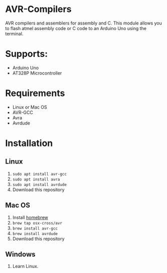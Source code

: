 # AVR-Compilers
AVR compilers and assemblers for assembly and C. This module allows you to flash atmel assembly code or C code to an Arduino Uno using the terminal.

# Supports:
+ Arduino Uno
+ AT328P Microcontroller
# Requirements
+ Linux or Mac OS
+ AVR-GCC
+ Avra
+ Avrdude
# Installation
## Linux
1. ```sudo apt install avr-gcc```
2. ```sudo apt install avra```
3. ```sudo apt install avrdude```
4. Download this repository
## Mac OS
1. Install [homebrew](brew.sh)
2. ```brew tap osx-cross/avr```
3. ```brew install avr-gcc```
4. ```brew install avrdude```
5. Download this repository

## Windows
1. Learn Linux.
